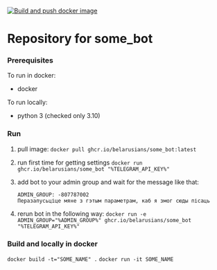 [![Build and push docker image](https://github.com/belarusians/some_bot/actions/workflows/ci-build.yml/badge.svg)](https://github.com/belarusians/some_bot/actions/workflows/ci-build.yml)

# Repository for some_bot

### Prerequisites
To run in docker:
* docker

To run locally:
* python 3 (checked only 3.10)

### Run

1. pull image:
    `docker pull ghcr.io/belarusians/some_bot:latest`

2. run first time for getting settings
    `docker run ghcr.io/belarusians/some_bot "%TELEGRAM_API_KEY%"`

3. add bot to your admin group and wait for the message like that:
    ```text
    ADMIN_GROUP: -807787002
    Перазапусьціце мяне з гэтым параметрам, каб я змог сюды пісаць
    ```

4. rerun bot in the following way:
    `docker run -e ADMIN_GROUP="%ADMIN_GROUP%" ghcr.io/belarusians/some_bot "%TELEGRAM_API_KEY%"`

### Build and locally in docker

`docker build -t="SOME_NAME" .`
`docker run -it SOME_NAME`
